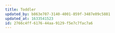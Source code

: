 ```yaml
---
title: Toddler
updated_by: b863e707-3140-4001-859f-3487e09c5881
updated_at: 1633541523
id: 2766c4ff-6176-44aa-9129-f5e7c7fac7a6
---
```

